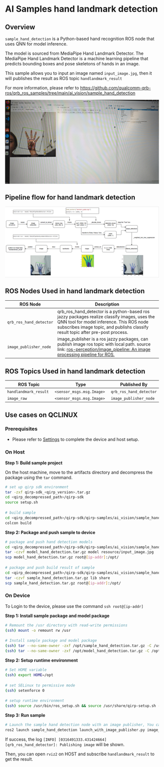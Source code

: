 # AI Samples hand landmark detection

## Overview

`sample_hand_detection` is a Python-based hand recognition ROS node that uses QNN for model inference. 

The model is sourced from MediaPipe Hand Landmark Detector. The MediaPipe Hand Landmark Detector is a machine learning pipeline that predicts bounding boxes and pose skeletons of hands in an image.

This sample allows you to input an image named `input_image.jpg`, then it will publishes the result as ROS topic `handlandmark_result`

For more information, please refer to https://github.com/qualcomm-qrb-ros/qrb_ros_samples/tree/main/ai_vision/sample_hand_detection

![](./resource/result.png)

## Pipeline flow for hand landmark detection

![](./resource/pipeline.png)

## ROS Nodes Used in hand landmark detection

| ROS Node                | Description                                                  |
| ----------------------- | ------------------------------------------------------------ |
| `qrb_ros_hand_detector`    | qrb_ros_hand_detector is a python-based ros jazzy packages realize classify images,  uses the QNN tool for model inference. This ROS node subscribes image topic, and publishs classify result topic after pre-post process. |
| `image_publisher_node` | image_publisher is  a ros jazzy packages, can publish image ros topic with local path. source link: [ros-perception/image_pipeline: An image processing pipeline for ROS.](https://github.com/ros-perception/image_pipeline) |

## ROS Topics Used in hand landmark detection

| ROS Topic                      | Type                         | Published By            |
| ------------------------------ | ---------------------------- | ----------------------- |
| `handlandmark_result ` | `<sensor_msgs.msg.Image> ` | `qrb_ros_hand_detector`     |
| `image_raw`                   | `<sensor_msgs.msg.Image> `  | `image_publisher_node` |


## Use cases on QCLINUX

### Prerequisites

- Please refer to [Settings](https://docs.qualcomm.com/bundle/publicresource/topics/80-70018-265/download-the-prebuilt-robotics-image_3_1.html?vproduct=1601111740013072&version=1.4&facet=Qualcomm%20Intelligent%20Robotics%20Product%20(QIRP)%20SDK) to complete the device and host setup.

### On Host

**Step 1: Build sample project**

On the host machine, move to the artifacts directory and decompress the package using the `tar` command.

```bash
# set up qirp sdk environment
tar -zxf qirp-sdk_<qirp_version>.tar.gz
cd <qirp_decompressed_path>/qirp-sdk
source setup.sh

# build sample
cd <qirp_decompressed_path>/qirp-sdk/qirp-samples/ai_vision/sample_hand_detection
colcon build
```

**Step 2: Package and push sample to device**

```bash
# package and push hand detection models
cd <qirp_decompressed_path>/qirp-sdk/qirp-samples/ai_vision/sample_hand_detection
tar -czvf model_hand_detection.tar.gz model resource/input_image.jpg
scp model_hand_detection.tar.gz root@[ip-addr]:/opt/

# package and push build result of sample
cd <qirp_decompressed_path>/qirp-sdk/qirp-samples/ai_vision/sample_hand_detection/install/sample_hand_detection
tar -czvf sample_hand_detection.tar.gz lib share
scp sample_hand_detection.tar.gz root@[ip-addr]:/opt/
```

### On Device

To Login to the device, please use the command `ssh root@[ip-addr]`

**Step 1: Install sample package and model package**

```bash
# Remount the /usr directory with read-write permissions
(ssh) mount -o remount rw /usr

# Install sample package and model package
(ssh) tar --no-same-owner -zxf /opt/sample_hand_detection.tar.gz -C /usr/
(ssh) tar --no-same-owner -zxf /opt/model_hand_detection.tar.gz -C /opt/
```

**Step 2: Setup runtime environment**

```bash
# Set HOME variable
(ssh) export HOME=/opt

# set SELinux to permissive mode
(ssh) setenforce 0

# setup runtime environment
(ssh) source /usr/bin/ros_setup.sh && source /usr/share/qirp-setup.sh -m
```

**Step 3: Run sample**
```bash
# Launch the sample hand detection node with an image publisher, You can replace 'image_path' with the path to your desired image.
ros2 launch sample_hand_detection launch_with_image_publisher.py image_path:=/opt/resource/input_image.jpg model_path:=/opt/model/
```

If success, the log `[INFO] [0316491333.431424664] [qrb_ros_hand_detector]: Publishing image` will be shown.

Then, you can open `rviz2` on HOST and subscribe `handlandmark_result` to get the result.

